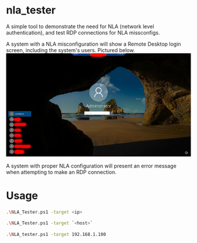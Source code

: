 # nla_tester
A simple tool to demonstrate the need for NLA (network level authentication), and test RDP connections for NLA missconfigs. 

A system with a NLA misconfiguration will show a Remote Desktop login screen, including the system's users. Pictured below.  
![alt text](https://github.com/ArronJablonowski/nla_tester/blob/main/NLA_smaller.png?raw=true)

A system with proper NLA configuration will present an error message when attempting to make an RDP connection.

Usage
=====
```Bash
.\NLA_Tester.ps1 -target <ip>
```
```Bash
.\NLA_Tester.ps1 -target `<host>`
```
```Bash
.\NLA_tester.ps1 -target 192.168.1.100
```
